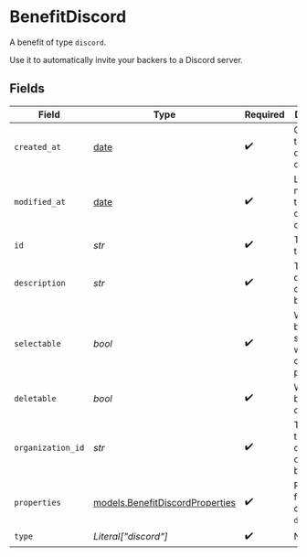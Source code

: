 # BenefitDiscord

A benefit of type `discord`.

Use it to automatically invite your backers to a Discord server.


## Fields

| Field                                                                    | Type                                                                     | Required                                                                 | Description                                                              |
| ------------------------------------------------------------------------ | ------------------------------------------------------------------------ | ------------------------------------------------------------------------ | ------------------------------------------------------------------------ |
| `created_at`                                                             | [date](https://docs.python.org/3/library/datetime.html#date-objects)     | :heavy_check_mark:                                                       | Creation timestamp of the object.                                        |
| `modified_at`                                                            | [date](https://docs.python.org/3/library/datetime.html#date-objects)     | :heavy_check_mark:                                                       | Last modification timestamp of the object.                               |
| `id`                                                                     | *str*                                                                    | :heavy_check_mark:                                                       | The ID of the benefit.                                                   |
| `description`                                                            | *str*                                                                    | :heavy_check_mark:                                                       | The description of the benefit.                                          |
| `selectable`                                                             | *bool*                                                                   | :heavy_check_mark:                                                       | Whether the benefit is selectable when creating a product.               |
| `deletable`                                                              | *bool*                                                                   | :heavy_check_mark:                                                       | Whether the benefit is deletable.                                        |
| `organization_id`                                                        | *str*                                                                    | :heavy_check_mark:                                                       | The ID of the organization owning the benefit.                           |
| `properties`                                                             | [models.BenefitDiscordProperties](../models/benefitdiscordproperties.md) | :heavy_check_mark:                                                       | Properties for a benefit of type `discord`.                              |
| `type`                                                                   | *Literal["discord"]*                                                     | :heavy_check_mark:                                                       | N/A                                                                      |